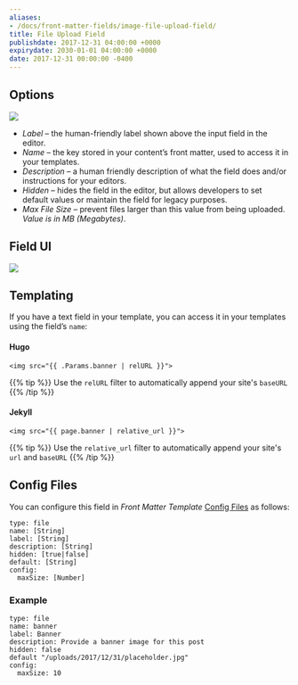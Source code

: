 ```yaml
---
aliases:
- /docs/front-matter-fields/image-file-upload-field/
title: File Upload Field
publishdate: 2017-12-31 04:00:00 +0000
expirydate: 2030-01-01 04:00:00 +0000
date: 2017-12-31 00:00:00 -0400
---
```


## Options
![](/uploads/2018/01/file-options.png)

* _Label_ – the human-friendly label shown above the input field in the editor.
* _Name_ – the key stored in your content’s front matter, used to access it in your templates.
* _Description_ – a human friendly description of what the field does and/or instructions for your editors.
* _Hidden_ – hides the field in the editor, but allows developers to set default values or maintain the field for legacy purposes.
* _Max File Size_ – prevent files larger than this value from being uploaded. *Value is in MB (Megabytes)*.

## Field UI
![](/uploads/2018/01/file-preview.png)

## Templating
If you have a text field in your template, you can access it in your templates using the field’s `name`:

#### Hugo
```
<img src="{{ .Params.banner | relURL }}">
```

{{% tip %}}
Use the `relURL` filter to automatically append your site's `baseURL`
{{% /tip %}}

#### Jekyll
```
<img src="{{ page.banner | relative_url }}">
```

{{% tip %}}
Use the `relative_url` filter to automatically append your site's `url` and `baseURL`
{{% /tip %}}

## Config Files
You can configure this field in _Front Matter Template_ [Config Files](/docs/settings/config-files/) as follows:

```
type: file
name: [String]
label: [String]
description: [String]
hidden: [true|false]
default: [String]
config:
  maxSize: [Number] 
```

### Example
```
type: file
name: banner
label: Banner
description: Provide a banner image for this post
hidden: false
default "/uploads/2017/12/31/placeholder.jpg"
config:
  maxSize: 10
```